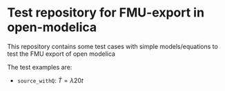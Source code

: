 # Test repository for FMU-export in open-modelica

This repository contains some test cases with simple models/equations to test the FMU export of open modelica

The test examples are:

* `source_withQ`: $\dot{T} = \lambda 20 t$
